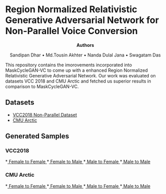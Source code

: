 # Region Normalized Relativistic Generative Adversarial Network for Non-Parallel Voice Conversion

<p align="center">
    <strong>Authors</strong>
  <p align="center">
     <a>Sandipan Dhar</a> • <a>Md.Tousin Akhter</a> • <a>Nanda Dulal Jana</a> • <a>Swagatam Das</a>
    
  </p>
</p>

This repository contains the imorovements incorporated into MaskCycleGAN-VC to come up with a enhanced Region Normalized Relativistic Generative Adversarial Network. Our work was evaluated on datasets VCC 2018 and CMU Arctic and fetched us superior results in comparison to MaskCycleGAN-VC.



## Datasets

* <a href="https://drive.google.com/drive/folders/1c3Zfmd1oqJtqZ-zMq1PQg_vl9el0CX3B?usp=sharing"> VCC2018 Non-Parallel Dataset </a>
* <a href="https://drive.google.com/drive/folders/1c3Zfmd1oqJtqZ-zMq1PQg_vl9el0CX3B?usp=sharing"> CMU Arctic </a>

## Generated Samples
### VCC2018
*<a href="https://drive.google.com/drive/folders/11Nj_iYli3s3CEUTnCFIYAcHz-wR30zzG?usp=sharing"> Female to Female </a>
*<a href="https://drive.google.com/drive/folders/1g22rLx7TlAdFIrwhU6J05uOO3oOZHdYC?usp=sharing"> Female to Male </a>
*<a href="https://drive.google.com/drive/folders/1Sq37vAinkHE1ICg5QXvp7hz2FEQ7-jEs?usp=sharing"> Male to Female </a>
*<a href="https://drive.google.com/drive/folders/1U2cIxW9cD6wUg_AYG4HUNsDIVFatX2ws?usp=sharing"> Male to Male </a>

### CMU Arctic
*<a href="https://drive.google.com/drive/folders/1K75C56H3XUPkq6iKhjMA3zJ3x3XVNwAs?usp=sharing"> Female to Female </a>
*<a href="https://drive.google.com/drive/folders/143HMhfrHKfkLWlaB_ArK-7LVbZFuMfEq?usp=sharing"> Female to Male </a>
*<a href="https://drive.google.com/drive/folders/17NTQkzLfHHD--WYCyimIkS1OIV_SO4Bg?usp=sharing"> Male to Female </a>
*<a href="https://drive.google.com/drive/folders/1fbSGzuBaGZ4FarDtsp9gSSDBhmT9dNV6?usp=sharing"> Male to Male </a>
